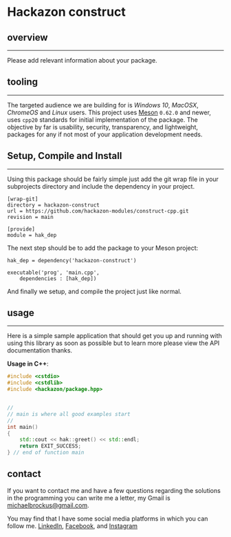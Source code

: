 # Hackazon construct

## overview

* * *

Please add relevant information about your package.

## tooling

* * *

The targeted audience we are building for is *Windows 10*, *MacOSX*, *ChromeOS*
and *Linux* users. This project uses [Meson](https://mesonbuild.com/) `0.62.0`
and newer, uses `cpp20` standards for initial implementation of the package. The
objective by far is usability, security, transparency, and lightweight, packages
for any if not most of your application development needs.

## Setup, Compile and Install

* * *

Using this package should be fairly simple just add the git wrap file
in your subprojects directory and include the dependency in your project.

```console
[wrap-git]
directory = hackazon-construct
url = https://github.com/hackazon-modules/construct-cpp.git
revision = main

[provide]
module = hak_dep
```


The next step should be to add the package to your Meson project:

```meson
hak_dep = dependency('hackazon-construct')

executable('prog', 'main.cpp',
    dependencies : [hak_dep])

```

And finally we setup, and compile the project just like normal.

## usage

* * *

Here is a simple sample application that should get you up and
running with using this library as soon as possible but to learn
more please view the API documentation thanks.

**Usage in C++**:

```cpp
#include <cstdio>
#include <cstdlib>
#include <hackazon/package.hpp>


//
// main is where all good examples start
//
int main()
{
    std::cout << hak::greet() << std::endl;
    return EXIT_SUCCESS;
} // end of function main

```

## contact

If you want to contact me and have a few questions
regarding the solutions in the programming you can write
me a letter, my Gmail is <michaelbrockus@gmail.com>.

You may find that I have some social media platforms
in which you can follow me. [LinkedIn](https://www.linkedin.com/in/michael-brockus), [Facebook](https://facebook.com/michael.brockus.555), and [Instagram](https://instagram.com/michael_gene_brockus/)
